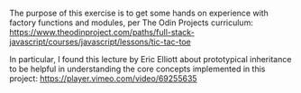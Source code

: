 The purpose of this exercise is to get some hands on experience with factory functions and modules, per The Odin Projects curriculum: 
https://www.theodinproject.com/paths/full-stack-javascript/courses/javascript/lessons/tic-tac-toe

In particular, I found this lecture by Eric Elliott about prototypical inheritance to be helpful in understanding the core concepts implemented in this project: 
https://player.vimeo.com/video/69255635 
